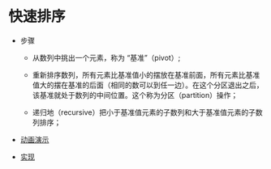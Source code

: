 # 快速排序

- 步骤

    - 从数列中挑出一个元素，称为 “基准”（pivot）;
    
    - 重新排序数列，所有元素比基准值小的摆放在基准前面，所有元素比基准值大的摆在基准的后面（相同的数可以到任一边）。在这个分区退出之后，该基准就处于数列的中间位置。这个称为分区（partition）操作；
    
    - 递归地（recursive）把小于基准值元素的子数列和大于基准值元素的子数列排序；

- [动画演示](../../../其他/algorithm/sort/QuickSort.gif)

- [实现](../../../src/main/java/cool/zzy/demo/algorithm/sort/QuickSort.java)